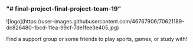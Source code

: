 <h3>"# final-project-final-project-team-19"</h3>
![logo](https://user-images.githubusercontent.com/46767906/70621189-dc826480-1bcd-11ea-99cf-7de1fee3e405.jpg)

<p>Find a support group or some friends to play sports, games, or study with!</p>

